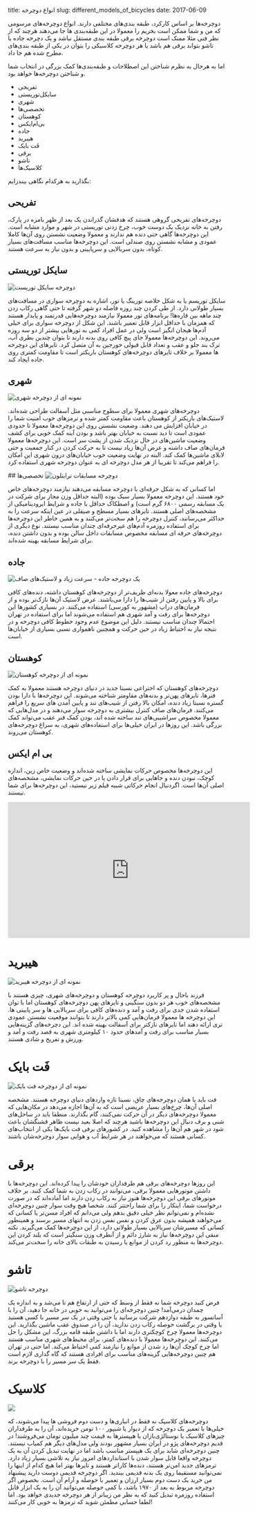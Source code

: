 title: انواع دوچرخه
slug: different_models_of_bicycles
date: 2017-06-09

دوچرخه‌ها بر اساس کارکرد، طبقه بندی‌های مختلفی دارند. انواع دوچرخه‌های مرسومی که من و شما ممکن است بخریم را معمولا در این طبقه‌بندی ها جا می‌دهند هرچند که از نظر فنی مثلا ممنک است دوچرخه برقی طبقه بندی مستقل نباشد و یک دچرخه جاده یا تاشو بتواند برقی هم باشد یا هر دوچرخه کلاسیکی را بتوان در یکی از طبقه بندی‌های مطرح شده هم جا داد.

اما به هرحال به نظرم شناختن این اصطلاحات و طبقه‌بندی‌ها کمک بزرگی در انتخاب شما و شناختن دوچرخه‌ها خواهد بود.

- تفریحی
- سایکل‌توریستی
- شهری
- تخصصی‌ها
- کوهستان
- بی‌ام‌ایکس
- جاده
- هیبرید
- فَت بایک‌
- برقی
- تاشو
- کلاسیک‌ها

بگذارید به هرکدام نگاهی بیندزایم:

## تفریحی
دوچرخه‌های تفریحی گروهی هستند که هدفشان گذراندن یک بعد از ظهر بامزه در پارک، رفتن به خانه نزدیک یک دوست خوب، چرخ زدنی توریستی در شهر و موارد مشابه است. این دوچرخه‌ها گاهی حتی دنده هم ندارند و معمولا وضعیت نشستن روی آن‌ها کاملا عمودی و مشابه نشستن روی صندلی است. این دوچرخه‌ها مناسب مسافت‌های بسیار کوتاه، بدون سربالایی و سرپایینی و بدون نیاز به سرعت هستند. 

## سایکل توریستی
![دوچرخه سایکل توریست]({filename}/images/touring_bike.jpg)

سایکل توریسم یا به شکل خلاصه تورینگ یا تور، اشاره به دوچرخه‌ سواری در مسافت‌های بسیار طولانی دارد. از طی کردن چند روزه فاصله دو شهر گرفته تا حتی گاهی رکاب زدن چند ماهه بین قاره‌ها! برنامه‌های تور معمولا نیازمند دوچرخه‌هایی قدرتمند و پایدار هستند که همزمان با حداقل ابزار قابل تعمیر باشند. این شکل از دوچرخه سواری برای خیلی آدم‌ها هیجان انگیز است ولی در عمل افراد کمی به تورهایی بیشتر از دو سه روزه می‌روند. این دوچرخه‌ها معمولا جای پیچ کافی روی بدنه دارند تا بتوان چندین بطری آب، ترک بند جلو و عقب و تعداد قابل قبولی خورجین به آن متصل کرد. تایرهای این دوچرخه ها معمولا بر خلاف تایرهای دوچرخه‌های کوهستان باریکتر است تا مقاومت کمتری روی جاده ایجاد کند.

## شهری
![نمونه ای از دوچرخه شهری]({filename}/images/urban_bike.jpg)

دوچرخه‌های شهری معمولا برای سطوح مناسبی مثل آسفالت طراحی شده‌اند. لاستیک‌های باریکتر از کوهستان باعث مقاومت کمتر شده و ترمزهای خوب امنیت شما را در خیابان افزایش می ‌دهند. وضعیت نشستن روی این دوچرخه‌ها معمولا تا حدودی عمودی است تا دید نسبت به خیابان بهتر باشد و بودن آینه کمک خوبی برای کشف وضعیت ماشین‌های در حال نزدیک شدن از پشت سر است. این دوچرخه‌ها معمولا فرمان‌های صاف داشته و عرض آن‌ها زیاد نیست تا به حرکت کردن در کنار جمعیت و حتی لابلای ماشین‌ها کمک کند. البته در نهایت وضعیت خوب خیابان‌های درون شهری این امکان را فراهم می‌کند تا تقریبا از هر مدل دوچرخه ای به عنوان دوچرخه شهری استفاده کرد.

##‌ تخصصی‌ها
![دوچرخه مسابقات ترایتلون]({filename}/images/triathlon.jpg)

اما کسانی که به شکل حرفه‌ای با دوچرخه مسابقه می‌دهند نیازمند دوچرخه‌های خاص خود هستند. این دوچرخه معمولا بسیار سبک بوده (البته حداقل وزن مجاز برای شرکت در یک مسابقه رسمی ۶۸۰۰ گرم است) و اصطکاک حداقل با جاده و شرایط ایرودینامیکی از مشخصه‌های اصلی هستند. تایرهای بسیار مسطح و صیقلی در عین اینکه سرعت را به حداکثر می‌رسانند، کنترل دوچرخه را هم سخت‌تر می‌کنند و به همین خاطر این دوچرخه‌ها برای استفاده روزمره‌ آدم‌های غیرحرفه‌ای چندان مناسب نیستند. نوع دیگری از دوچرخه‌های حرفه ای مسابقه مخصوص مسابقات داخل سالن بوده و بدون داشتن دنده، برای شرایط مسابقه بهینه شده‌اند. 

## جاده
![یک دوچرخه جاده - سرعت زیاد و لاستیک‌های صاف]({filename}/images/road_bike.jpg)

دوچرخه‌های جاده معولا بدنه‌ای ظریف‌تر از دوچرخه‌های کوهستان داشته، دنده‌های کافی برای بالا و پایین رفتن از شیب‌ها را دارا می‌باشند. عرض لاستیک آن‌ها نازک‌تر بوده و از فرمان‌های دراپ (مشهور به کورسی) استفاده می‌کنند. در بسیاری کشورها این دوچرخه‌ها برای رفت و آمد شهری هم استفاده می‌شوند اما برای استفاده در تهران احتمالا چندان مناسب نیستند. دلیل این موضوع عدم وجود خطوط کافی دوچرخه و در نتیجه نیاز به احتیاط زیاد در حین حرکت و همچنین ناهمواری نسبی بسیاری از خیابان‌ها است.

## کوهستان
![نمونه ای از دوچرخه کوهستان]({filename}/images/mtb_bike.jpg)


دوچرخه‌های کوهستان که اختراعی نسبتا جدید در دنیای دوچرخه هستند معمولا به کمک فنرها، تایرهای پهن‌تر و بدنه‌های مقاومتر شناخته می‌شوند. این دوچرخه‌ها با دارا بودن گستره نسبتا زیاد دنده، امکان بالا رفتن از شیب‌های تند و پایین آمدن های سریع را فراهم می‌کنند. فرمان‌های صاف کنترل بیشتری به دوچرخه سوار می‌دهند و در مدل‌هایی که معمولا مخصوص سراشیبی‌های تند ساخته شده اند، بودن کمک فنر عقب می‌تواند کمک بزرگی باشد. این روزها در ایران خیلی‌ها برای استفاده‌های شهری،  به سراغ دوچرخه‌های کوهستان می‌روند.


## بی ام ایکس
این دوچرخه‌ها مخصوص حرکات نمایشی ساخته شده‌اند و وضعیت خاص زین، اندازه کوچک، نبودن دنده و جاهایی برای قرار دادن پا در حین حرکات نمایشی، مشخصه‌های اصلی آن‌ها است. اگردنبال انجام حرکاتی شبیه فیلم زیر نیستید، این دوچرخه‌ها برای شما نیستند.

<iframe width="560" height="315" src="https://www.youtube.com/embed/v7FGGkVxH9M" frameborder="0" allow="autoplay; encrypted-media" allowfullscreen></iframe>


# هیبرید

![نمونه ای از دوچرخه هیبرید]({filename}/images/anyroad_bike.jpg)

فرزند باحال و پر کاربرد دوچرخه کوهستان و دوچرخه‌های شهری، چیزی هستند با مشخصه‌های خوب هر دو بدون سنگینی و تایرهای پهن دوچرخه‌های کوهستان اما با توان استفاده شدن جدی برای رفت و آمد و دنده‌های کافی برای سربالایی ها و سر پایینی ها. این دوچرخه ها معمولا فرمان‌هایی کمی بالاتر دارند تا بتوانند موقعیت نشستن عمودی تری ارائه دهند اما تایرهای نازکتر برای آسفالت بهینه شده اند. این دچرخه‌های گزینه‌هایی بسیار مناسب برای رفت و آمدهای حدود ۱۰ کیلومتری شهری به قصد رفت و آمد و ورزش و تفریح و شادی هستند.

# فَت بایک
![نمونه ای از دوچرخه فت بایک]({filename}/images/fatbike.jpg)

فت باید یا همان دوچرخه‌های چاق، نسبتا تازه واردهای دنیای دوچرخه هستند. مشخصه اصلی  آن‌ها، چرخ‌های بسیار عریضی است که به آن‌ها اجازه می‌دهد در مکان‌هایی که معمولا دوچرخه‌های دیگر در آن حرکت نمی‌کنند، گام بگذارند. منطقا باید در ساحل‌های شنی و برف دنبال این دوچرخه‌ها باشید هرچند که اصلا بعید نیست ظاهر قشنگشان باعث شود در شهر هم آن‌ها را مشاهده کنید. در کشورهای برفی فت بایک‌ها یکی از انتخاب‌های کسانی هستند که می‌خواهند در هر شرایط آب و هوایی سوار دوچرخه‌شان باشند.

# برقی
این روزها دوچرخه‌های برقی هم طرفداران خودشان را پیدا کرده‌اند. این دوچرخه‌ها با داشتن موتورهایی معمولا برقی، می‌توانند در رکاب زدن به شما کمک کنند. بر خلاف موتورهای برقی این دوچرخه‌ها هنوز نیاز به رکاب زدن دارند اما آماده‌اند که در صورت درخواست شما، اینکار را برای شما راحتتر کنند. شخصا هیچ وقت سوار چنین دوچرخه‌ای نشده‌ام و نمی‌توانم نظر خیلی دقیق بدهم ولی می‌دانم که افراد مسن‌تر یا کسانی که می‌خواهند همیشه بدون عرق کردن و نفس نفس زدن به انتهای مسیر برسند و همینطور کسانی که مسیرشان سربالایی بسیار طولانی دارد، از این دوچرخه‌ها کمک می‌گیرند. نکته منفی این دوچرخه‌ها نیاز به شارژ دائم و از آنطرف وزن سنگیتر است که بلند کردن این دوچرخه‌ها به منظور رد کردن از موانع یا رسیدن به طبقات بالای خانه را سخت‌تر می‌کند. 

# تاشو
![دوچرخه تاشو]({filename}/images/expressway.jpg)

فرض کنید دوچرخه شما نه فقط از وسط که حتی از ارتفاع هم تا می‌شد و به اندازه یک چمدان درمی‌آمد! چنین دوچرخه‌ای را می‌توانید به خوبی در خانه جا دهید، آن را با آسانسور به طبقه دوازدهم شرکت برسانید یا حتی وقتی در یک سر مسیر با کسی هستید یا وقتی در برگشت حوصله رکاب زدن ندارید، آن را در صندوق عقب ماشین بگذارید. این دوچرخه‌ها معمولا چرخ کوچکتری دارند اما با داشتن طبقه قامه بزرگ، این مشکل را حل می‌کنند. این دوچرخه‌ها معمولا با دنده‌های کمتر، برای محیط‌های شهری مناسب هستند اما چرخ کوچک آن‌ها رد شدن از موانع را نیازمند کمی احتیاط می‌کند. اما حتی در تهران هم چنین دوچرخه‌هایی گزینه‌های مناسب برای افرادی هستند که گاه گداری لازم است فقط یک سر مسیر را با دوچرخه برند.


# کلاسیک

![]({filename}/images/retro_bike.jpg)

دوچرخه‌های کلاسیک نه فقط در انباری‌ها و دست دوم فروشی ها پیدا می‌شوند، که خیلی‌ها با تعمیر یک دوچرخه که از دیوار یا شیپور ۱۰۰ تومن خریده‌اند، آن را به طرفداران چیزهای کلاسیک یا نوستالژی‌بازان یا هیپسترها به قیمت چند میلیون تومان می‌فروشند! در قدیم دوچرخه‌های پژو در ایران بسیار مشهور بودند ولی مدل‌های دیگر هم کمیاب نیستند. چنین دوچرخه‌ای شاید برای یک هیپستر مناسب باشد اما در نهایت تبدیل کردن آن به یک دوچرخه واقعا قابل سوار شدن با استانداردهای امروز نیاز به تلاشی بسیار زیاد دارد. ترمزهای جدید امن‌تر هستند، دنده‌ها کاراتر هستند و تایرها بهتر اما هیچ کدام از اینها را نمی‌توانید مستقیما روی یک بدنه قدیمی ببندید. اگر دوچرخه قدیمی دوست دارید پیشنهاد من خرید یک دست دوم بسیار ارزان و تعمیر با حوصله و آرام آن است. بخصوص اگر دوچرخه مربوط به بعد از ۱۹۷۰ باشد، با کمی حوصله می‌توانید آن را به یک ابزار قابل استفاده روزمره تبدیل کنید که به نظر من زیباتر از هر دوچرخه جدیدی خواهد بود. اما لطفا حسابی مطمئن شوید که ترمزها به خوبی کار می‌کنند!
